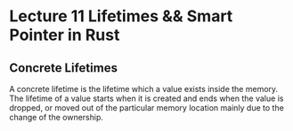 # Lecture 11 Lifetimes && Smart Pointer in Rust 

## Concrete Lifetimes 

A concrete lifetime is the lifetime which a value exists inside the memory. 
The lifetime of a value starts when it is created and ends when the value is dropped, or moved out of the particular memory location mainly due to the change of the ownership. 


